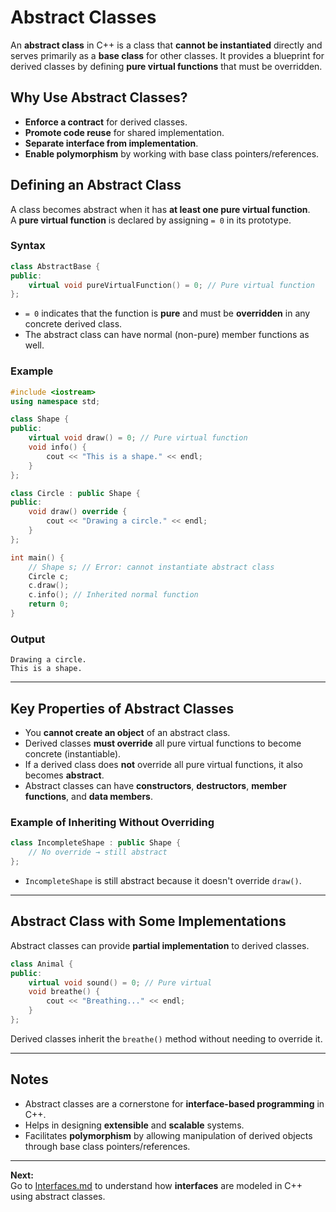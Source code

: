 # Abstract Classes

An **abstract class** in C++ is a class that **cannot be instantiated** directly and serves primarily as a **base class** for other classes. It provides a blueprint for derived classes by defining **pure virtual functions** that must be overridden.

## Why Use Abstract Classes?

- **Enforce a contract** for derived classes.
- **Promote code reuse** for shared implementation.
- **Separate interface from implementation**.
- **Enable polymorphism** by working with base class pointers/references.

## Defining an Abstract Class

A class becomes abstract when it has **at least one pure virtual function**.  
A **pure virtual function** is declared by assigning `= 0` in its prototype.

### Syntax

```cpp
class AbstractBase {
public:
    virtual void pureVirtualFunction() = 0; // Pure virtual function
};
```

- `= 0` indicates that the function is **pure** and must be **overridden** in any concrete derived class.
- The abstract class can have normal (non-pure) member functions as well.

### Example

```cpp
#include <iostream>
using namespace std;

class Shape {
public:
    virtual void draw() = 0; // Pure virtual function
    void info() {
        cout << "This is a shape." << endl;
    }
};

class Circle : public Shape {
public:
    void draw() override {
        cout << "Drawing a circle." << endl;
    }
};

int main() {
    // Shape s; // Error: cannot instantiate abstract class
    Circle c;
    c.draw();
    c.info(); // Inherited normal function
    return 0;
}
```

### Output

```
Drawing a circle.
This is a shape.
```

---

## Key Properties of Abstract Classes

- You **cannot create an object** of an abstract class.
- Derived classes **must override** all pure virtual functions to become concrete (instantiable).
- If a derived class does **not** override all pure virtual functions, it also becomes **abstract**.
- Abstract classes can have **constructors**, **destructors**, **member functions**, and **data members**.

### Example of Inheriting Without Overriding

```cpp
class IncompleteShape : public Shape {
    // No override → still abstract
};
```

- `IncompleteShape` is still abstract because it doesn't override `draw()`.

---

## Abstract Class with Some Implementations

Abstract classes can provide **partial implementation** to derived classes.

```cpp
class Animal {
public:
    virtual void sound() = 0; // Pure virtual
    void breathe() {
        cout << "Breathing..." << endl;
    }
};
```

Derived classes inherit the `breathe()` method without needing to override it.

---

## Notes

- Abstract classes are a cornerstone for **interface-based programming** in C++.
- Helps in designing **extensible** and **scalable** systems.
- Facilitates **polymorphism** by allowing manipulation of derived objects through base class pointers/references.

---

**Next:**  
Go to [Interfaces.md](Interfaces.md) to understand how **interfaces** are modeled in C++ using abstract classes.